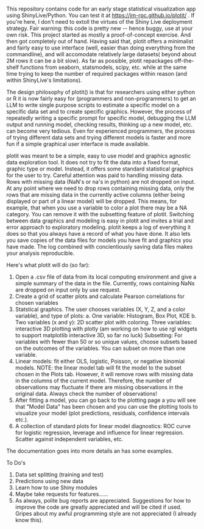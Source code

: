 This repository contains code for an early stage statistical visualization app using ShinyLive/Python. You can test it at https://jm-rpc.github.io/plotit/ . If you're here, I don't need to extoll the virtues of the Shiny Live deployment strategy. Fair warning: this code is pretty new -- hence buggy, use at your own risk. This project started as mostly a proof-of-concept exercise. And then got completely out of hand. Having said that, plotit offers a minimalist and fairly easy to use interface (well, easier than doing everything from the commandline), and will accomodate relatively large datasets( beyond about 2M rows it can be a bit slow). As far as possible, plotit repackages off-the-shelf functions from seaborn, statsmodels, scipy, etc. while at the same time trying to keep the number of required packages within reason (and within ShinyLive's limitations).

The design philosophy of plotit() is that for researchers using either python or R it is now fairly easy for (programmers and non-programmers) to get an LLM to write single purpose scripts to estimate a specific model on a specific data set and to create specific graphics.  However, the process of repeatedly writing a specific prompt for specific model, debugging the LLM output and running model, checking results, thinking up a new model, etc. can become very tedious.  Even for experienced programmers, the process of trying different data sets and trying different models is faster and more fun if a simple graphical user interface is made available.  

plotit was meant to be a simple, easy to use model and graphics agnostic data exploration tool. It does not try to fit the data into a fixed format, graphic type or model.  Instead, it offers some standard statistical graphics for the user to try. Careful attention was paid to handling missing data. Rows with missing data (NaN's or na's in python) are not dropped on input. At any point where we need to drop rows containing missing data, only the rows that are missing data in the currently active columns (either being displayed or part of a linear model) will be dropped. This means, for example, that when you use a variable to color a plot there may be a NA category. You can remove it with the subsetting feature of plotit.   Switching between data graphics and modeling is easy in plotit and invites a trial and error approach to exploratory modeling.   plotit keeps a log of everything it does so that you always have a record of what you have done. It also lets you save copies of the data files for models you have fit and graphics you have made.  The log combined with concientiously saving data files makes your analysis reproducible.

Here's what plotit will do (so far):
1. Open a .csv file of data from its local computing environment and give a simple summary of the data in the file. Currently, rows containing NaNs are dropped on input only  by use request.
2. Create a grid of scatter plots and calculate Pearson correlations for chosen variables
3. Statstical graphics. The user chooses variables (X, Y, Z, and a color variable), and type of plots: a. One variable: Histogram, Box Plot, KDE b. Two variables (x and y): 2D scatter plot with coloring. Three variables: interactive 3D plotting with plotly (am working on how to use rgl widgets to support matplotlib interactive 3D, so far no luck) Subsetting: For variables with fewer than 50 or so unique values, choose subsets based on the outcomes of the variables. You can subset on more than one variable.
4. Linear models: fit either OLS, logistic, Poisson, or negative binomial models.  NOTE: the linear model tab will fit the model to the subset chosen in the Plots tab. However, it will remove rows with missing data in the columns of the current model.  Therefore, the number of observations may fluctuate if there are missing observations in the original data. Always check the number of observations!
5. After fitting a model, you can go back to the plotting page a you will see that "Model Data" has been chosen and you can use the plotting tools to visualize your model (plot predictions,  residuals, confidence intervals etc.).
6. A collection of standard plots for linear model diagnostics: ROC curve for logistic regression, leverage and influence for linear regression. Scatter against independent variables, etc.

The documentation goes into more details an has some examples.

To Do's

1. Data set splitting (training and test)
2. Predictions using new data
3. Learn how to use Shiny modules
4. Maybe take requests for features......
5. As always, polite bug reports are appreciated. Suggestions for how to improve the code are greatly appreciated and will be cited if used. Gripes about my awful programming style are not appreciated (I already know this).
